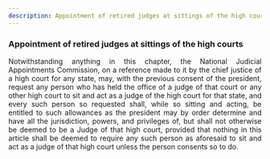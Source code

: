 ```yaml
---
description: Appointment of retired judges at sittings of the high courts
---
```


### Appointment of retired judges at sittings of the high courts
<div style="text-align: justify">

Notwithstanding anything in this chapter, the National Judicial Appointments Commission, on a reference made to it by the chief justice of a high court for any state, may, with the previous consent of the president, request any person who has held the office of a judge of that court or any other high court to sit and act as a judge of the high court for that state, and every such person so requested shall, while so sitting and acting, be entitled to such allowances as the president may by order determine and have all the jurisdiction, powers, and privileges of, but shall not otherwise be deemed to be a Judge of that high court, provided that nothing in this article shall be deemed to require any such person as aforesaid to sit and act as a judge of that high court unless the person consents so to do.
